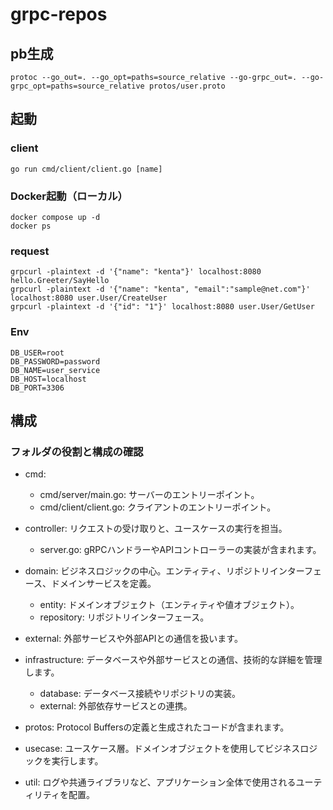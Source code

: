 # grpc-repos

## pb生成
```
protoc --go_out=. --go_opt=paths=source_relative --go-grpc_out=. --go-grpc_opt=paths=source_relative protos/user.proto
```

## 起動
### client
```
go run cmd/client/client.go [name]
```

### Docker起動（ローカル）
```
docker compose up -d
docker ps
```

### request
```
grpcurl -plaintext -d '{"name": "kenta"}' localhost:8080 hello.Greeter/SayHello
grpcurl -plaintext -d '{"name": "kenta", "email":"sample@net.com"}' localhost:8080 user.User/CreateUser
grpcurl -plaintext -d '{"id": "1"}' localhost:8080 user.User/GetUser
```


### Env
```
DB_USER=root
DB_PASSWORD=password
DB_NAME=user_service
DB_HOST=localhost
DB_PORT=3306

```


## 構成
### フォルダの役割と構成の確認
- cmd:
    - cmd/server/main.go: サーバーのエントリーポイント。
    - cmd/client/client.go: クライアントのエントリーポイント。

- controller:
リクエストの受け取りと、ユースケースの実行を担当。
    - server.go: gRPCハンドラーやAPIコントローラーの実装が含まれます。

- domain:
ビジネスロジックの中心。エンティティ、リポジトリインターフェース、ドメインサービスを定義。
    - entity: ドメインオブジェクト（エンティティや値オブジェクト）。
    - repository: リポジトリインターフェース。

- external:
外部サービスや外部APIとの通信を扱います。

- infrastructure:
データベースや外部サービスとの通信、技術的な詳細を管理します。
    - database: データベース接続やリポジトリの実装。
    - external: 外部依存サービスとの連携。

- protos:
Protocol Buffersの定義と生成されたコードが含まれます。

- usecase:
ユースケース層。ドメインオブジェクトを使用してビジネスロジックを実行します。

- util:
ログや共通ライブラリなど、アプリケーション全体で使用されるユーティリティを配置。
